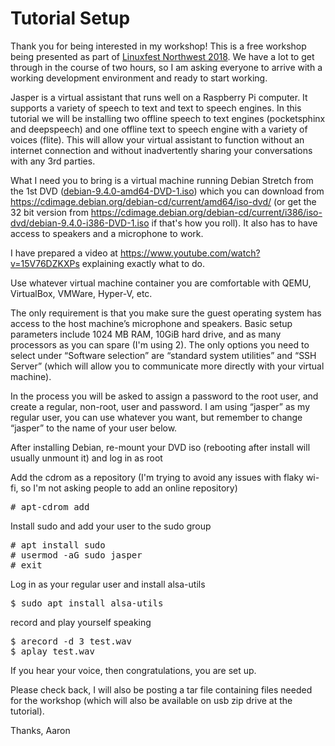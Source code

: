 # Tutorial Setup

Thank you for being interested in my workshop! This is a free workshop being presented as part of [Linuxfest Northwest 2018](https://linuxfestnorthwest.org). We have a lot to get through in the course of two hours, so I am asking everyone to arrive with a working development environment and ready to start working.

Jasper is a virtual assistant that runs well on a Raspberry Pi computer. It supports a variety of speech to text and text to speech engines. In this tutorial we will be installing two offline speech to text engines (pocketsphinx and deepspeech) and one offline text to speech engine with a variety of voices (flite). This will allow your virtual assistant to function without an internet connection and without inadvertently sharing your conversations with any 3rd parties.

What I need you to bring is a virtual machine running Debian Stretch from the 1st DVD ([debian-9.4.0-amd64-DVD-1.iso]("https://cdimage.debian.org/debian-cd/current/amd64/iso-dvd/debian-9.4.0-amd64-DVD-1.iso")) which you can download from https://cdimage.debian.org/debian-cd/current/amd64/iso-dvd/ (or get the 32 bit version from https://cdimage.debian.org/debian-cd/current/i386/iso-dvd/debian-9.4.0-i386-DVD-1.iso if that's how you roll). It also has to have access to speakers and a microphone to work.

I have prepared a video at https://www.youtube.com/watch?v=15V76DZKXPs explaining exactly what to do.

Use whatever virtual machine container you are comfortable with QEMU, VirtualBox, VMWare, Hyper-V, etc.

The only requirement is that you make sure the guest operating system has access to the host machine’s microphone and speakers.
Basic setup parameters include 1024 MB RAM, 10GiB hard drive, and as many processors as you can spare (I'm using 2). The only options you need to select under “Software selection” are “standard system utilities” and “SSH Server” (which will allow you to communicate more directly with your virtual machine).

In the process you will be asked to assign a password to the root user, and create a regular, non-root, user and password. I am using “jasper” as my regular user, you can use whatever you want, but remember to change “jasper” to the name of your user below.


After installing Debian, re-mount your DVD iso (rebooting after install will usually unmount it) and log in as root

Add the cdrom as a repository (I'm trying to avoid any issues with flaky wi-fi, so I'm not asking people to add an online repository)
<pre>
# apt-cdrom add
</pre>

Install sudo and add your user to the sudo group
<pre>
# apt install sudo
# usermod -aG sudo jasper
# exit
</pre>

Log in as your regular user and install alsa-utils
<pre>
$ sudo apt install alsa-utils
</pre>

record and play yourself speaking
<pre>
$ arecord -d 3 test.wav
$ aplay test.wav
</pre>

If you hear your voice, then congratulations, you are set up.

Please check back, I will also be posting a tar file containing files needed for the workshop (which will also be available on usb zip drive at the tutorial).

Thanks,
Aaron
